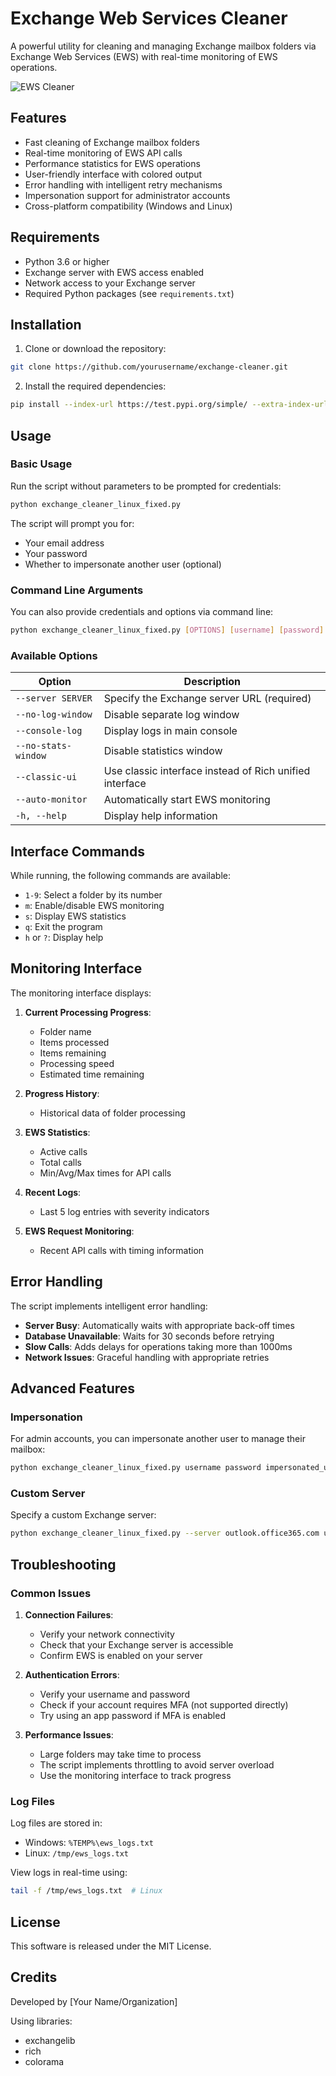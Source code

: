 # Exchange Web Services Cleaner

A powerful utility for cleaning and managing Exchange mailbox folders via Exchange Web Services (EWS) with real-time monitoring of EWS operations.

![EWS Cleaner](https://i.imgur.com/tITu8hD.png)

## Features

- Fast cleaning of Exchange mailbox folders
- Real-time monitoring of EWS API calls
- Performance statistics for EWS operations
- User-friendly interface with colored output
- Error handling with intelligent retry mechanisms
- Impersonation support for administrator accounts
- Cross-platform compatibility (Windows and Linux)

## Requirements

- Python 3.6 or higher
- Exchange server with EWS access enabled
- Network access to your Exchange server
- Required Python packages (see `requirements.txt`)

## Installation

1. Clone or download the repository:

```bash
git clone https://github.com/yourusername/exchange-cleaner.git
```

2. Install the required dependencies:

```bash
pip install --index-url https://test.pypi.org/simple/ --extra-index-url https://pypi.org/simple/ ews-folder-cleaner==1.0.0
```

## Usage

### Basic Usage

Run the script without parameters to be prompted for credentials:

```bash
python exchange_cleaner_linux_fixed.py
```

The script will prompt you for:
- Your email address
- Your password
- Whether to impersonate another user (optional)

### Command Line Arguments

You can also provide credentials and options via command line:

```bash
python exchange_cleaner_linux_fixed.py [OPTIONS] [username] [password] [impersonated_user]
```

### Available Options

| Option | Description |
|--------|-------------|
| `--server SERVER` | Specify the Exchange server URL (required) |
| `--no-log-window` | Disable separate log window |
| `--console-log` | Display logs in main console |
| `--no-stats-window` | Disable statistics window |
| `--classic-ui` | Use classic interface instead of Rich unified interface |
| `--auto-monitor` | Automatically start EWS monitoring |
| `-h, --help` | Display help information |

## Interface Commands

While running, the following commands are available:

- `1-9`: Select a folder by its number
- `m`: Enable/disable EWS monitoring
- `s`: Display EWS statistics
- `q`: Exit the program
- `h` or `?`: Display help

## Monitoring Interface

The monitoring interface displays:

1. **Current Processing Progress**:
   - Folder name
   - Items processed
   - Items remaining
   - Processing speed
   - Estimated time remaining

2. **Progress History**:
   - Historical data of folder processing

3. **EWS Statistics**:
   - Active calls
   - Total calls
   - Min/Avg/Max times for API calls

4. **Recent Logs**:
   - Last 5 log entries with severity indicators

5. **EWS Request Monitoring**:
   - Recent API calls with timing information

## Error Handling

The script implements intelligent error handling:

- **Server Busy**: Automatically waits with appropriate back-off times
- **Database Unavailable**: Waits for 30 seconds before retrying
- **Slow Calls**: Adds delays for operations taking more than 1000ms
- **Network Issues**: Graceful handling with appropriate retries

## Advanced Features

### Impersonation

For admin accounts, you can impersonate another user to manage their mailbox:

```bash
python exchange_cleaner_linux_fixed.py username password impersonated_user@domain.com
```

### Custom Server

Specify a custom Exchange server:

```bash
python exchange_cleaner_linux_fixed.py --server outlook.office365.com username password
```

## Troubleshooting

### Common Issues

1. **Connection Failures**:
   - Verify your network connectivity
   - Check that your Exchange server is accessible
   - Confirm EWS is enabled on your server

2. **Authentication Errors**:
   - Verify your username and password
   - Check if your account requires MFA (not supported directly)
   - Try using an app password if MFA is enabled

3. **Performance Issues**:
   - Large folders may take time to process
   - The script implements throttling to avoid server overload
   - Use the monitoring interface to track progress

### Log Files

Log files are stored in:
- Windows: `%TEMP%\ews_logs.txt`
- Linux: `/tmp/ews_logs.txt`

View logs in real-time using:

```bash
tail -f /tmp/ews_logs.txt  # Linux
```

## License

This software is released under the MIT License.

## Credits

Developed by [Your Name/Organization]

Using libraries:
- exchangelib
- rich
- colorama 